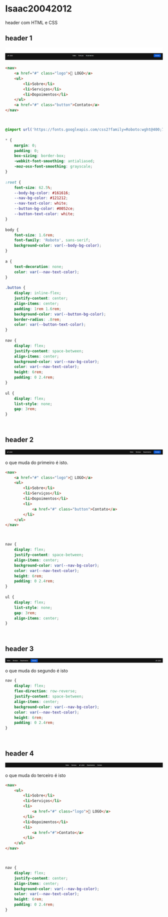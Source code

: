 # Isaac20042012

header com HTML e CSS

## header 1
<img src="./IMG/header1.png" alt="header 1"/>

<br>

``` HTML
<nav>
    <a href="#" class="logo">🚀 LOGO</a>
    <ul>
        <li>Sobre</li>
        <li>Serviços</li>
        <li>Dopoimentos</li>
    </ul>
    <a href="#" class="button">Contato</a>
</nav>
```

<br>

``` CSS
@import url('https://fonts.googleapis.com/css2?family=Roboto:wght@400;700&display=swap');

* {
    margin: 0;
    padding: 0;
    box-sizing: border-box;
    -webkit-font-smoothing: antialiased;
    -moz-osx-font-smoothing: grayscale;
}

:root {
    font-size: 62.5%;
    --body-bg-color: #161616;
    --nav-bg-color: #121212;
    --nav-text-color: white;
    --button-bg-color: #0052ce;
    --button-text-color: white;
}

body {
    font-size: 1.6rem;
    font-family: 'Roboto', sans-serif;
    background-color: var(--body-bg-color);
}

a {
    text-decoration: none;
    color: var(--nav-text-color);
}

.button {
    display: inline-flex;
    justify-content: center;
    align-items: center;
    padding: 1rem 1.6rem;
    background-color: var(--button-bg-color);
    border-radius: .8rem;
    color: var(--button-text-color);
}

nav {
    display: flex;
    justify-content: space-between;
    align-items: center;
    background-color: var(--nav-bg-color);
    color: var(--nav-text-color);
    height: 6rem;
    padding: 0 2.4rem;
}

ul {
    display: flex;
    list-style: none;
    gap: 3rem;
}
```

<br>

## header 2

<img src="./IMG/header2.png" alt="header 2">

<br>

o que muda do primeiro é isto.

``` HTML
<nav>
    <a href="#" class="logo">🚀 LOGO</a>
    <ul>
        <li>Sobre</li>
        <li>Serviços</li>
        <li>Dopoimentos</li>
        <li>
            <a href="#" class="button">Contato</a>
        </li>
    </ul>
</nav>
```

<br>

``` CSS
nav {
    display: flex;
    justify-content: space-between;
    align-items: center;
    background-color: var(--nav-bg-color);
    color: var(--nav-text-color);
    height: 6rem;
    padding: 0 2.4rem;
}

ul {
    display: flex;
    list-style: none;
    gap: 3rem;
    align-items: center;
}
```

<br>

## header 3

<img src="./IMG/header3.png" alt="header 3">

<br>

o que muda do segundo é isto

``` CSS
nav {
    display: flex;
    flex-direction: row-reverse;
    justify-content: space-between;
    align-items: center;
    background-color: var(--nav-bg-color);
    color: var(--nav-text-color);
    height: 6rem;
    padding: 0 2.4rem;
}
```

<br>

## header 4

<img src="./IMG/header4.png" alt="header 4">

<br>

o que muda do terceiro é isto

``` HTML
<nav>
    <ul>
        <li>Sobre</li>
        <li>Serviços</li>
        <li>
            <a href="#" class="logo">🚀 LOGO</a>
        </li>
        <li>Dopoimentos</li>
        <li>
            <a href="#">Contato</a>
        </li>
    </ul>
</nav>
```

<br>

``` CSS
nav {
    display: flex;
    justify-content: center;
    align-items: center;
    background-color: var(--nav-bg-color);
    color: var(--nav-text-color);
    height: 6rem;
    padding: 0 2.4rem;
}
```
